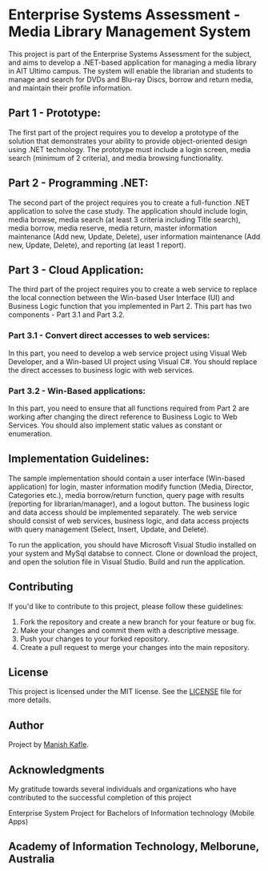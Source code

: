 # Enterprise Systems Assessment - Media Library Management System

This project is part of the Enterprise Systems Assessment for the subject, and aims to develop a .NET-based application for managing a media library in AIT Ultimo campus. The system will enable the librarian and students to manage and search for DVDs and Blu-ray Discs, borrow and return media, and maintain their profile information.

## Part 1 - Prototype:
The first part of the project requires you to develop a prototype of the solution that demonstrates your ability to provide object-oriented design using .NET technology. The prototype must include a login screen, media search (minimum of 2 criteria), and media browsing functionality.

## Part 2 - Programming .NET:
The second part of the project requires you to create a full-function .NET application to solve the case study. The application should include login, media browse, media search (at least 3 criteria including Title search), media borrow, media reserve, media return, master information maintenance (Add new, Update, Delete), user information maintenance (Add new, Update, Delete), and reporting (at least 1 report).

## Part 3 - Cloud Application:
The third part of the project requires you to create a web service to replace the local connection between the Win-based User Interface (UI) and Business Logic function that you implemented in Part 2. This part has two components - Part 3.1 and Part 3.2.

### Part 3.1 - Convert direct accesses to web services:
In this part, you need to develop a web service project using Visual Web Developer, and a Win-based UI project using Visual C#. You should replace the direct accesses to business logic with web services.

### Part 3.2 - Win-Based applications:
In this part, you need to ensure that all functions required from Part 2 are working after changing the direct reference to Business Logic to Web Services. You should also implement static values as constant or enumeration.

## Implementation Guidelines:
The sample implementation should contain a user interface (Win-based application) for login, master information modify function (Media, Director, Categories etc.), media borrow/return function, query page with results (reporting for librarian/manager), and a logout button. The business logic and data access should be implemented separately. The web service should consist of web services, business logic, and data access projects with query management (Select, Insert, Update, and Delete).

To run the application, you should have Microsoft Visual Studio installed on your system and MySql databse to connect. Clone or download the project, and open the solution file in Visual Studio. Build and run the application.

## Contributing

If you'd like to contribute to this project, please follow these guidelines:

1. Fork the repository and create a new branch for your feature or bug fix.
2. Make your changes and commit them with a descriptive message.
3. Push your changes to your forked repository.
4. Create a pull request to merge your changes into the main repository.

## License

This project is licensed under the MIT license. See the [LICENSE](LICENSE) file for more details.

## Author
Project by [Manish Kafle](https://github.com/k4fledmanish).



## Acknowledgments

My gratitude towards several individuals and organizations who have contributed to the successful completion of this project

Enterprise System Project for Bachelors of Information technology (Mobile Apps)
## Academy of Information Technology, Melborune, Australia


















